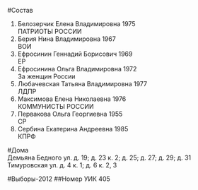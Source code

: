 #Состав
1. Белозерчик Елена Владимировна 1975   
    ПАТРИОТЫ РОССИИ
2. Берия Нина Владимировна 1967   
    ВОИ
3. Ефросинин Геннадий Борисович 1969   
    ЕР
4. Ефросинина Ольга Владимировна 1972   
    За женщин России
5. Любачевская Татьяна Владимировна 1977   
    ЛДПР
6. Максимова Елена Николаевна 1976   
    КОММУНИСТЫ РОССИИ
7. Первакова Ольга Георгиевна 1955   
    СР
8. Сербина Екатерина Андреевна 1985   
    КПРФ

#Дома  
Демьяна Бедного ул. д. 19; д. 23 к. 2; д. 25; д. 27; д. 29; д. 31 Тимуровская ул. д. 4 к. 1; д. 6 к. 2, 3

#Выборы-2012
##Номер УИК
405

